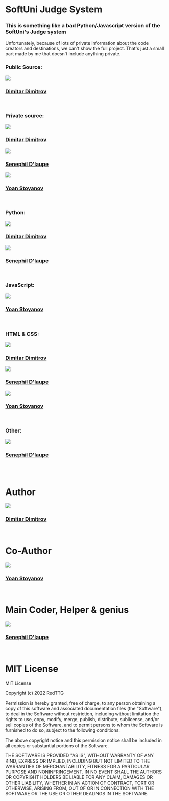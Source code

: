 # SoftUni Judge System
### This is something like a bad Python/Javascript version of the SoftUni's Judge system
Unfortunately, because of lots of private information about the code creators and destinations, we can't show the full project. That's just a small part made by me that doesn't include anything private.

### Public Source:
<a href="https://github.com/MitkoVtori"><img src="fdj"></a>

### <a href="https://github.com/MitkoVtori">Dimitar Dimitrov</a>
<br>

### Private source:
<a href="https://github.com/MitkoVtori"><img src="fdj"></a>

### <a href="https://github.com/MitkoVtori">Dimitar Dimitrov</a>

<a href="https://github.com/SnepalDelaupe"><img src="fdj"></a>

### <a href="https://github.com/SnepalDelaupe">Senephil D'laupe</a>

<a href="https://github.com/HackerstoyanovBG"><img src="fdj"></a>

### <a href="https://github.com/HackerstoyanovBG">Yoan Stoyanov</a>
<br>

### Python:
<a href="https://github.com/MitkoVtori"><img src="fdj"></a>

### <a href="https://github.com/MitkoVtori">Dimitar Dimitrov</a>

<a href="https://github.com/SnepalDelaupe"><img src="fdj"></a>

### <a href="https://github.com/SnepalDelaupe">Senephil D'laupe</a>
<br>

### JavaScript:
<a href="https://github.com/HackerstoyanovBG"><img src="fdj"></a>

### <a href="https://github.com/HackerstoyanovBG">Yoan Stoyanov</a>
<br>

### HTML & CSS:
<a href="https://github.com/MitkoVtori"><img src="fdj"></a>

### <a href="https://github.com/MitkoVtori">Dimitar Dimitrov</a>

<a href="https://github.com/SnepalDelaupe"><img src="fdj"></a>

### <a href="https://github.com/SnepalDelaupe">Senephil D'laupe</a>

<a href="https://github.com/HackerstoyanovBG"><img src="fdj"></a>

### <a href="https://github.com/HackerstoyanovBG">Yoan Stoyanov</a>
<br>

### Other:
<a href="https://github.com/SnepalDelaupe"><img src="fdj"></a>

### <a href="https://github.com/SnepalDelaupe">Senephil D'laupe</a>
<br>
<br>

# Author
<a href="https://github.com/MitkoVtori"><img src="fdj"></a>

### <a href="https://github.com/MitkoVtori">Dimitar Dimitrov</a>
<br>

# Co-Author
<a href="https://github.com/HackerstoyanovBG"><img src="fdj"></a>

### <a href="https://github.com/HackerstoyanovBG">Yoan Stoyanov</a>
<br>

# Main Coder, Helper & genius
<a href="https://github.com/SnepalDelaupe"><img src="fdj"></a>

### <a href="https://github.com/SnepalDelaupe">Senephil D'laupe</a>
<br>

# MIT License
MIT License

Copyright (c) 2022 RedTTG

Permission is hereby granted, free of charge, to any person obtaining a copy
of this software and associated documentation files (the "Software"), to deal
in the Software without restriction, including without limitation the rights
to use, copy, modify, merge, publish, distribute, sublicense, and/or sell
copies of the Software, and to permit persons to whom the Software is
furnished to do so, subject to the following conditions:

The above copyright notice and this permission notice shall be included in all
copies or substantial portions of the Software.

THE SOFTWARE IS PROVIDED "AS IS", WITHOUT WARRANTY OF ANY KIND, EXPRESS OR
IMPLIED, INCLUDING BUT NOT LIMITED TO THE WARRANTIES OF MERCHANTABILITY,
FITNESS FOR A PARTICULAR PURPOSE AND NONINFRINGEMENT. IN NO EVENT SHALL THE
AUTHORS OR COPYRIGHT HOLDERS BE LIABLE FOR ANY CLAIM, DAMAGES OR OTHER
LIABILITY, WHETHER IN AN ACTION OF CONTRACT, TORT OR OTHERWISE, ARISING FROM,
OUT OF OR IN CONNECTION WITH THE SOFTWARE OR THE USE OR OTHER DEALINGS IN THE
SOFTWARE.